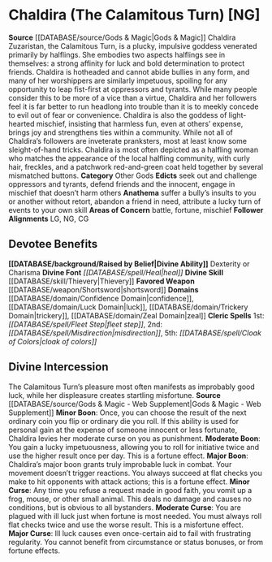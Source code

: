 ﻿---
ability:
- Dexterity
- Charisma
ability_boost:
- Dexterity
- Charisma
alignment: NG
deity:
- '[[DATABASE/deity/Chaldira|Chaldira]]'
deity_category: Other Gods
divine_font: Heal
domain:
- '[[DATABASE/domain/Confidence Domain|Confidence]]'
- '[[DATABASE/domain/Luck Domain|Luck]]'
- '[[DATABASE/domain/Trickery Domain|Trickery]]'
- '[[DATABASE/domain/Zeal Domain|Zeal]]'
favored_weapon: '[[DATABASE/weapon/Shortsword|Shortsword]]'
follower_alignment:
- LG
- NG
- CG
id: '35'
name: Chaldira
rarity: Common
rus_type_level: null
skill:
- '[[DATABASE/skill/Thievery|Thievery]]'
source: '[[DATABASE/source/Gods & Magic|Gods & Magic]]'
trait: null
type: Deity

---
# Chaldira (The Calamitous Turn) [NG]

**Source** [[DATABASE/source/Gods & Magic|Gods & Magic]] 
Chaldira Zuzaristan, the Calamitous Turn, is a plucky, impulsive goddess venerated primarily by halflings. She embodies two aspects halflings see in themselves: a strong affinity for luck and bold determination to protect friends. Chaldira is hotheaded and cannot abide bullies in any form, and many of her worshippers are similarly impetuous, spoiling for any opportunity to leap fist-first at oppressors and tyrants. While many people consider this to be more of a vice than a virtue, Chaldira and her followers feel it is far better to run headlong into trouble than it is to meekly concede to evil out of fear or convenience. Chaldira is also the goddess of light-hearted mischief, insisting that harmless fun, even at others’ expense, brings joy and strengthens ties within a community. While not all of Chaldira’s followers are inveterate pranksters, most at least know some sleight-of-hand tricks. Chaldira is most often depicted as a halfling woman who matches the appearance of the local halfling community, with curly hair, freckles, and a patchwork red-and-green coat held together by several mismatched buttons.
**Category** Other Gods
**Edicts** seek out and challenge oppressors and tyrants, defend friends and the innocent, engage in mischief that doesn’t harm others
**Anathema** suffer a bully’s insults to you or another without retort, abandon a friend in need, attribute a lucky turn of events to your own skill
**Areas of Concern** battle, fortune, mischief
**Follower Alignments** LG, NG, CG

## Devotee Benefits

**[[DATABASE/background/Raised by Belief|Divine Ability]]** Dexterity or Charisma
**Divine Font** _[[DATABASE/spell/Heal|heal]]_
**Divine Skill** [[DATABASE/skill/Thievery|Thievery]]
**Favored Weapon** [[DATABASE/weapon/Shortsword|shortsword]]
**Domains** [[DATABASE/domain/Confidence Domain|confidence]], [[DATABASE/domain/Luck Domain|luck]], [[DATABASE/domain/Trickery Domain|trickery]], [[DATABASE/domain/Zeal Domain|zeal]]
**Cleric Spells** 1st: _[[DATABASE/spell/Fleet Step|fleet step]]_, 2nd: _[[DATABASE/spell/Misdirection|misdirection]]_, 5th: _[[DATABASE/spell/Cloak of Colors|cloak of colors]]_

## Divine Intercession

The Calamitous Turn’s pleasure most often manifests as improbably good luck, while her displeasure creates startling misfortune. 
**Source** [[DATABASE/source/Gods & Magic - Web Supplement|Gods & Magic - Web Supplement]]
**Minor Boon**: Once, you can choose the result of the next ordinary coin you flip or ordinary die you roll. If this ability is used for personal gain at the expense of someone innocent or less fortunate, Chaldira levies her moderate curse on you as punishment.
**Moderate Boon**: You gain a lucky impetuousness, allowing you to roll for initiative twice and use the higher result once per day. This is a fortune effect.
**Major Boon**: Chaldira’s major boon grants truly improbable luck in combat. Your movement doesn’t trigger reactions. You always succeed at flat checks you make to hit opponents with attack actions; this is a fortune effect.
**Minor Curse**: Any time you refuse a request made in good faith, you vomit up a frog, mouse, or other small animal. This deals no damage and causes no conditions, but is obvious to all bystanders.
**Moderate Curse**: You are plagued with ill luck just when fortune is most needed. You must always roll flat checks twice and use the worse result. This is a misfortune effect.
**Major Curse**: Ill luck causes even once-certain aid to fail with frustrating regularity. You cannot benefit from circumstance or status bonuses, or from fortune effects.